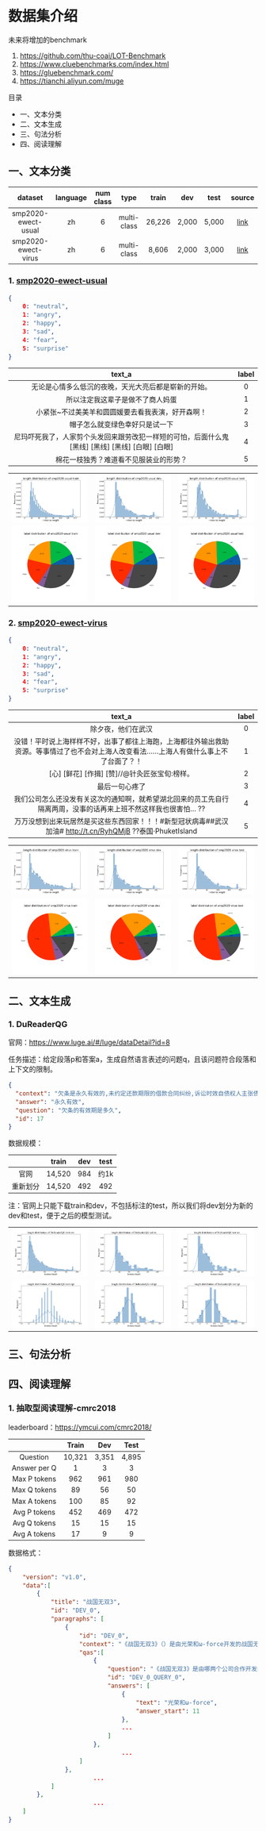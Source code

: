 # 数据集介绍

未来将增加的benchmark
1. https://github.com/thu-coai/LOT-Benchmark
2. https://www.cluebenchmarks.com/index.html
3. https://gluebenchmark.com/
3. https://tianchi.aliyun.com/muge

目录

* 一、文本分类
* 二、文本生成
* 三、句法分析
* 四、阅读理解

## 一、文本分类

|       dataset       | language | num class |    type     | train  |  dev  | test  |                            source                            |
| :-----------------: | :------: | :-------: | :---------: | :----: | :---: | :---: | :----------------------------------------------------------: |
| smp2020-ewect-usual |    zh    |     6     | multi-class | 26,226 | 2,000 | 5,000 | [link](https://github.com/dbiir/UER-py/tree/master/datasets/smp2020-ewect) |
| smp2020-ewect-virus |    zh    |     6     | multi-class | 8,606  | 2,000 | 3,000 | [link](https://github.com/dbiir/UER-py/tree/master/datasets/smp2020-ewect) |



### 1. [smp2020-ewect-usual](https://smp2020ewect.github.io/) 

```json
{
    0: "neutral",
    1: "angry",
    2: "happy",
    3: "sad",
    4: "fear",
    5: "surprise"
}
```



|                            text_a                            | label |
| :----------------------------------------------------------: | :---: |
|     无论是心情多么低沉的夜晚，天光大亮后都是崭新的开始。     |   0   |
|               所以注定我这辈子是做不了商人妈蛋               |   1   |
|      小紧张~不过美美羊和圆圆媛要去看我表演，好开森啊！       |   2   |
|                帽子怎么就变绿色幸好只是试一下                |   3   |
| 尼玛吓死我了，人家剪个头发回来跟劳改犯一样短的可怕，后面什么鬼[黑线] [黑线] [黑线] [白眼] [白眼] |   4   |
|            棉花一枝独秀？难道看不见服装业的形势？            |   5   |

<table><tr>
    <td> <img src=../assets/smp2020-ewect/length_distribution_usual_train.png></td>
    <td> <img src=../assets/smp2020-ewect/length_distribution_usual_dev.png></td>
    <td> <img src=../assets/smp2020-ewect/length_distribution_usual_test.png></td>
    </tr>
    <tr>
    <td> <img src='../assets/smp2020-ewect/label_distribution_usual_train.png'> </td>
    <td> <img src='../assets/smp2020-ewect/label_distribution_usual_dev.png'> </td>
    <td> <img src='../assets/smp2020-ewect/label_distribution_usual_test.png'> </td>
    </tr>
</table>




### 2. [smp2020-ewect-virus](https://smp2020ewect.github.io/) 

```json
{
    0: "neutral",
    1: "angry",
    2: "happy",
    3: "sad",
    4: "fear",
    5: "surprise"
}
```

|                            text_a                            | label |
| :----------------------------------------------------------: | :---: |
|                      除夕夜，他们在武汉                      |   0   |
| 没错！平时说上海样样不好，出事了都往上海跑，上海都往外输出救助资源。等事情过了也不会对上海人改变看法……上海人有做什么事上不了台面了？！ |   1   |
|        [心] [鲜花] [作揖] [赞]//@针灸匠张宝旬:榜样。         |   2   |
|                        最后一句心疼了                        |   3   |
| 我们公司怎么还没发有关这次的通知啊，就希望湖北回来的员工先自行隔离两周，没事的话再来上班不然这样我也很害怕… ?? |   4   |
| 万万没想到出来玩居然是买这些东西回家！！！#新型冠状病毒##武汉加油# http://t.cn/RyhQMjB ??泰国·PhuketIsland |   5   |

<table><tr>
    <td> <img src=../assets/smp2020-ewect/length_distribution_virus_train.png></td>
    <td> <img src=../assets/smp2020-ewect/length_distribution_virus_dev.png></td>
    <td> <img src=../assets/smp2020-ewect/length_distribution_virus_test.png></td>
    </tr>
    <tr>
    <td> <img src='../assets/smp2020-ewect/label_distribution_virus_train.png'> </td>
    <td> <img src='../assets/smp2020-ewect/label_distribution_virus_dev.png'> </td>
    <td> <img src='../assets/smp2020-ewect/label_distribution_virus_test.png'> </td>
    </tr>
</table>



## 二、文本生成

### 1. DuReaderQG

官网：https://www.luge.ai/#/luge/dataDetail?id=8

任务描述：给定段落p和答案a，生成自然语言表述的问题q，且该问题符合段落和上下文的限制。

```json
{
  "context": "欠条是永久有效的,未约定还款期限的借款合同纠纷,诉讼时效自债权人主张债权之日起计算,时效为2年。 根据《中华人民共和国民法通则》第一百三十五条:向人民法院请求保护民事权利的诉讼时效期间为二年,法律另有规定的除外。 第一百三十七条:诉讼时效期间从知道或者应当知道权利被侵害时起计算。但是,从权利被侵害之日起超过二十年的,人民法院不予保护。有特殊情况的,人民法院可以延长诉讼时效期间。 第六十二条第(四)项:履行期限不明确的,债务人可以随时履行,债权人也可以随时要求履行,但应当给对方必要的准备时间。",
  "answer": "永久有效",
  "question": "欠条的有效期是多久",
  "id": 17
}
```

数据规模：

|          | train  | dev  | test |
| :------: | :----: | :--: | :--: |
|   官网   | 14,520 | 984  | 约1k |
| 重新划分 | 14,520 | 492  | 492  |

注：官网上只能下载train和dev，不包括标注的test，所以我们将dev划分为新的dev和test，便于之后的模型测试。

<table>
    <tr>
        <td><img src=../assets/DuReaderQG/length_distribution_train_src.png></td>
        <td><img src=../assets/DuReaderQG/length_distribution_val_src.png></td>
        <td><img src=../assets/DuReaderQG/length_distribution_test_src.png></td>
    </tr>
    <tr>
        <td><img src=../assets/DuReaderQG/length_distribution_train_tgt.png></td>
        <td><img src=../assets/DuReaderQG/length_distribution_val_tgt.png></td>
        <td><img src=../assets/DuReaderQG/length_distribution_test_tgt.png></td>
    </tr>
</table>



## 三、句法分析




## 四、阅读理解

### 1. 抽取型阅读理解-cmrc2018

leaderboard：https://ymcui.com/cmrc2018/

| | Train | Dev | Test |
|:---:| :---:|:---:|:---:|
| Question | 10,321 | 3,351 | 4,895 |
| Answer per Q | 1 | 3 | 3 |
| Max P tokens | 962 | 961 | 980 |
| Max Q tokens | 89 | 56 | 50 |
| Max A tokens | 100 | 85 | 92 |
| Avg P tokens | 452 | 469 | 472 |
| Avg Q tokens | 15 | 15 | 15 |
| Avg A tokens | 17 | 9 | 9 |

数据格式：

````json
{
    "version": "v1.0",
    "data":[
        {
            "title": "战国无双3",
            "id": "DEV_0", 
            "paragraphs": [
                {
                    "id": "DEV_0",
                    "context": "《战国无双3》（）是由光荣和ω-force开发的战国无双系列的正统第三续作。xxx",
                    "qas":[
                        {
                            "question": "《战国无双3》是由哪两个公司合作开发的？",
                            "id": "DEV_0_QUERY_0", 
                            "answers": [
                                {
                                    "text": "光荣和ω-force",
                                    "answer_start": 11
                                },
                                ...
                            ]
                        },
                                ...
                    ]
                },
                        ...
            ]
        },
                        ...
    ]
}
````

